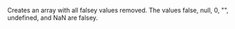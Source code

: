 Creates an array with all falsey values removed. The values false, null, 0, "", undefined, and NaN are falsey.

